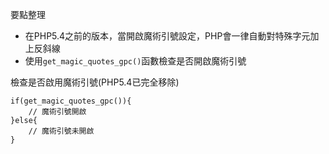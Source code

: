 要點整理
- 在PHP5.4之前的版本，當開啟魔術引號設定，PHP會一律自動對特殊字元加上反斜線
- 使用`get_magic_quotes_gpc()`函數檢查是否開啟魔術引號

檢查是否啟用魔術引號(PHP5.4已完全移除)
```
if(get_magic_quotes_gpc()){
	// 魔術引號開啟
}else{
	// 魔術引號未開啟
}
```
